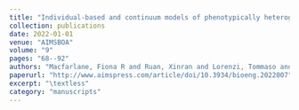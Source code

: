 ```yaml
---
title: "Individual-based and continuum models of phenotypically heterogeneous growing cell populations"
collection: publications
date: 2022-01-01
venue: "AIMSBOA"
volume: "9"
pages: "68--92"
authors: "Macfarlane, Fiona R and Ruan, Xinran and Lorenzi, Tommaso and School of Mathematics and Statistics, University of St Andrews, United Kingdom"
paperurl: "http://www.aimspress.com/article/doi/10.3934/bioeng.2022007"
excerpt: "\textless"
category: "manuscripts"
---
```


